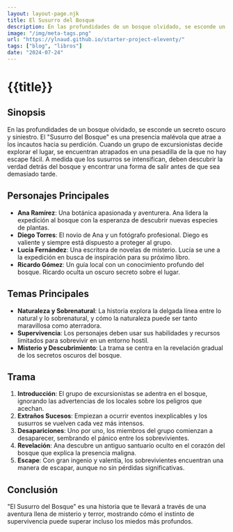 ```yaml
---
layout: layout-page.njk
title: El Susurro del Bosque
description: En las profundidades de un bosque olvidado, se esconde un secreto oscuro y siniestro. El "Susurro del Bosque" es una presencia malévola
image: "/img/meta-tags.png"
url: "https://ylnaud.github.io/starter-project-eleventy/"
tags: ["blog", "libros"]
date: "2024-07-24"
---
```


# **{{title}}**

## Sinopsis

En las profundidades de un bosque olvidado, se esconde un secreto oscuro y siniestro. El "Susurro del Bosque" es una presencia malévola que atrae a los incautos hacia su perdición. Cuando un grupo de excursionistas decide explorar el lugar, se encuentran atrapados en una pesadilla de la que no hay escape fácil. A medida que los susurros se intensifican, deben descubrir la verdad detrás del bosque y encontrar una forma de salir antes de que sea demasiado tarde.

## Personajes Principales

- **Ana Ramírez**: Una botánica apasionada y aventurera. Ana lidera la expedición al bosque con la esperanza de descubrir nuevas especies de plantas.
- **Diego Torres**: El novio de Ana y un fotógrafo profesional. Diego es valiente y siempre está dispuesto a proteger al grupo.
- **Lucía Fernández**: Una escritora de novelas de misterio. Lucía se une a la expedición en busca de inspiración para su próximo libro.
- **Ricardo Gómez**: Un guía local con un conocimiento profundo del bosque. Ricardo oculta un oscuro secreto sobre el lugar.

## Temas Principales

- **Naturaleza y Sobrenatural**: La historia explora la delgada línea entre lo natural y lo sobrenatural, y cómo la naturaleza puede ser tanto maravillosa como aterradora.
- **Supervivencia**: Los personajes deben usar sus habilidades y recursos limitados para sobrevivir en un entorno hostil.
- **Misterio y Descubrimiento**: La trama se centra en la revelación gradual de los secretos oscuros del bosque.

## Trama

1. **Introducción**: El grupo de excursionistas se adentra en el bosque, ignorando las advertencias de los locales sobre los peligros que acechan.
2. **Extraños Sucesos**: Empiezan a ocurrir eventos inexplicables y los susurros se vuelven cada vez más intensos.
3. **Desapariciones**: Uno por uno, los miembros del grupo comienzan a desaparecer, sembrando el pánico entre los sobrevivientes.
4. **Revelación**: Ana descubre un antiguo santuario oculto en el corazón del bosque que explica la presencia maligna.
5. **Escape**: Con gran ingenio y valentía, los sobrevivientes encuentran una manera de escapar, aunque no sin pérdidas significativas.

## Conclusión

"El Susurro del Bosque" es una historia que te llevará a través de una aventura llena de misterio y terror, mostrando cómo el instinto de supervivencia puede superar incluso los miedos más profundos.

